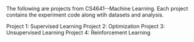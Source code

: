 The following are projects from CS4641--Machine Learning. Each project contains the experiment code along wtih datasets and analysis. 

Project 1: Supervised Learning
Project 2: Optimization
Project 3: Unsupervised Learning
Project 4: Reinforcement Learning
